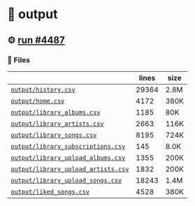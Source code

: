 # 📝  output 

## ⚙️ [run #4487](https://github.com/jwenerd/ytm-dl/actions/runs/15723522085)

### 📁 Files

|                                                                         |lines|size|
|-------------------------------------------------------------------------|-----|----|
|[`output/history.csv` ](output/history.csv)                              |29364|2.8M|
|[`output/home.csv` ](output/home.csv)                                    |4172 |380K|
|[`output/library_albums.csv` ](output/library_albums.csv)                |1185 |80K |
|[`output/library_artists.csv` ](output/library_artists.csv)              |2663 |116K|
|[`output/library_songs.csv` ](output/library_songs.csv)                  |8195 |724K|
|[`output/library_subscriptions.csv` ](output/library_subscriptions.csv)  |145  |8.0K|
|[`output/library_upload_albums.csv` ](output/library_upload_albums.csv)  |1355 |200K|
|[`output/library_upload_artists.csv` ](output/library_upload_artists.csv)|1832 |200K|
|[`output/library_upload_songs.csv` ](output/library_upload_songs.csv)    |18243|1.4M|
|[`output/liked_songs.csv` ](output/liked_songs.csv)                      |4528 |380K|